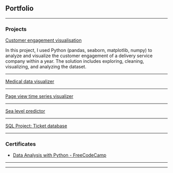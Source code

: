 ## Portfolio

---

### Projects 

[Customer engagement visualisation](pdf/CustomerEngagement_Analysis.html)
<p>In this project, I used Python (pandas, seaborn, matplotlib, numpy) to analyze and visualize the customer engagement of a delivery service company within a year. The solution includes exploring, cleaning, visualizing, and analyzing the dataset.</p>

---
[Medical data visualizer](/pdf/sample_presentation.pdf)
<img src=""/>

---
[Page view time series visualizer](http://example.com/)
<img src=""/>

---
[Sea level predictor](http://example.com/)
<img src=""/>

---
[SQL Project: Ticket database](http://example.com/)
<img src=""/>

---

### Certificates

- [Data Analysis with Python - FreeCodeCamp](https://www.freecodecamp.org/certification/chinguyen98/data-analysis-with-python-v7)

---




---

